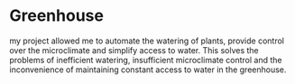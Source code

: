 # Greenhouse
my project allowed me to automate the watering of plants, provide control over the microclimate and simplify access to water. This solves the problems of inefficient watering, insufficient microclimate control and the inconvenience of maintaining constant access to water in the greenhouse.
